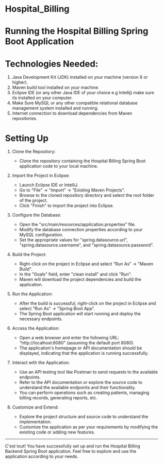 # Hospital_Billing
 Running the Hospital Billing Spring Boot Application
 ===================================================

Technologies Needed:
===================
1) Java Development Kit (JDK) installed on your machine (version 8 or higher).
2) Maven build tool installed on your machine.
3) Eclipse IDE (or any other Java IDE of your choice e.g Intellij) make sure its installed on your computer.
4) Make Sure MySQL or any other compatible relational database management system installed and running.
5) Internet connection to download dependencies from Maven repositories.

Setting Up 
=========

1) Clone the Repository:
   - Clone the repository containing the Hospital Billing Spring Boot application code to your local machine.

2) Import the Project in Eclipse:
   - Launch Eclipse IDE or IntelliJ.
   - Go to "File" -> "Import" -> "Existing Maven Projects".
   - Browse to the cloned repository directory and select the root folder of the project.
   - Click "Finish" to import the project into Eclipse.
   

3) Configure the Database:
   - Open the "src/main/resources/application.properties" file.
   - Modify the database connection properties according to your MySQL configuration.
   - Set the appropriate values for "spring.datasource.url", "spring.datasource.username", and "spring.datasource.password".

4) Build the Project:
   - Right-click on the project in Eclipse and select "Run As" -> "Maven Build".
   - In the "Goals" field, enter "clean install" and click "Run".
   - Maven will download the project dependencies and build the application.

5) Run the Application:
   - After the build is successful, right-click on the project in Eclipse and select "Run As" -> "Spring Boot App".
   - The Spring Boot application will start running and deploy the necessary endpoints.

6) Access the Application:
   - Open a web browser and enter the following URL: "http://localhost:8080" (assuming the default port 8080).
   - The application's homepage or API documentation should be displayed, indicating that the application is running successfully.

7) Interact with the Application:
   - Use an API testing tool like Postman to send requests to the available endpoints.
   - Refer to the API documentation or explore the source code to understand the available endpoints and their functionality.
   - You can perform operations such as creating patients, managing billing records, generating reports, etc.

8) Customize and Extend:
   - Explore the project structure and source code to understand the implementation.
   - Customize the application as per your requirements by modifying the existing code or adding new features.

------------------------------------------------------------------------------------------------------------------------

C'est tout! You have successfully set up and run the Hospital Billing Backend Spring Boot application. Feel free to explore and use the application according to your needs.


